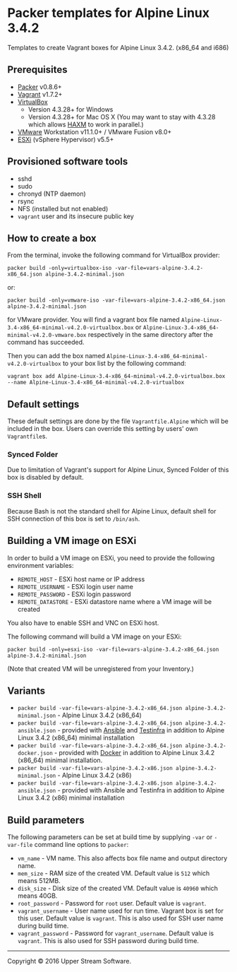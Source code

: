 # Packer templates for Alpine Linux 3.4.2

Templates to create Vagrant boxes for Alpine Linux 3.4.2. (x86_64 and i686)

## Prerequisites

* [Packer] v0.8.6+
* [Vagrant] v1.7.2+
* [VirtualBox]
	* Version 4.3.28+ for Windows
	* Version 4.3.28+ for Mac OS X (You may want to stay with 4.3.28 which allows [HAXM] to work in parallel.)
* [VMware] Workstation v11.1.0+ / VMware Fusion v8.0+
* [ESXi] (vSphere Hypervisor) v5.5+

[ESXi]: http://www.vmware.com/products/vsphere-hypervisor
        "Free VMware vSphere Hypervisor, Free Virtualization (ESXi)"
[HAXM]: https://software.intel.com/en-us/android/articles/intel-hardware-accelerated-execution-manager
        "Intel&reg; Hardware Accelerated Execution Manager"
[Packer]: https://www.packer.io/ "Packer by HashiCorp"
[Vagrant]: https://www.vagrantup.com/ "Vagrant"
[VirtualBox]: https://www.virtualbox.org/ "Oracle VM VirtualBox"
[VMware]: http://www.vmware.com/ "VMware Virtualization for Desktop &amp; Server, Application, Public &amp; Hybrid Clouds"

## Provisioned software tools

* sshd
* sudo
* chronyd (NTP daemon)
* rsync
* NFS (installed but not enabled)
* `vagrant` user and its insecure public key

## How to create a box

From the terminal, invoke the following command for VirtualBox provider:

	packer build -only=virtualbox-iso -var-file=vars-alpine-3.4.2-x86_64.json alpine-3.4.2-minimal.json

or:

	packer build -only=vmware-iso -var-file=vars-alpine-3.4.2-x86_64.json alpine-3.4.2-minimal.json

for VMware provider.
You will find a vagrant box file named `Alpine-Linux-3.4-x86_64-minimal-v4.2.0-virtualbox.box` or
`Alpine-Linux-3.4-x86_64-minimal-v4.2.0-vmware.box` respectively in the same directory after the command has succeeded.

Then you can add the box named `Alpine-Linux-3.4-x86_64-minimal-v4.2.0-virtualbox` to your box list
by the following command:

	vagrant box add Alpine-Linux-3.4-x86_64-minimal-v4.2.0-virtualbox.box --name Alpine-Linux-3.4-x86_64-minimal-v4.2.0-virtualbox

## Default settings

These default settings are done by the file `Vagrantfile.Alpine` which will be included in the box.
Users can override this setting by users' own `Vagrantfile`s.

### Synced Folder

Due to limitation of Vagrant's support for Alpine Linux, Synced Folder of this box is disabled by default.

### SSH Shell

Because Bash is not the standard shell for Alpine Linux, default shell for SSH connection of this box
is set to `/bin/ash`.

## Building a VM image on ESXi

In order to build a VM image on ESXi, you need to provide the following environment variables:

* `REMOTE_HOST` - ESXi host name or IP address
* `REMOTE_USERNAME` - ESXi login user name
* `REMOTE_PASSWORD` - ESXi login password
* `REMOTE_DATASTORE` - ESXi datastore name where a VM image will be created

You also have to enable SSH and VNC on ESXi host.

The following command will build a VM image on your ESXi:

    packer build -only=esxi-iso -var-file=vars-alpine-3.4.2-x86_64.json alpine-3.4.2-minimal.json

(Note that created VM will be unregistered from your Inventory.)

## Variants

* `packer build -var-file=vars-alpine-3.4.2-x86_64.json alpine-3.4.2-minimal.json` - Alpine Linux 3.4.2 (x86_64)
* `packer build -var-file=vars-alpine-3.4.2-x86_64.json alpine-3.4.2-ansible.json` - provided with [Ansible] and [Testinfra] in addition to Alpine Linux 3.4.2 (x86_64) minimal installation
* `packer build -var-file=vars-alpine-3.4.2-x86_64.json alpine-3.4.2-docker.json` - provided with [Docker] in addition to Alpine Linux 3.4.2 (x86_64) minimal installation.
* `packer build -var-file=vars-alpine-3.4.2-x86.json alpine-3.4.2-minimal.json` - Alpine Linux 3.4.2 (x86)
* `packer build -var-file=vars-alpine-3.4.2-x86.json alpine-3.4.2-ansible.json` - provided with Ansible and Testinfra in addition to Alpine Linux 3.4.2 (x86) minimal installation

[Ansible]: https://www.ansible.com/ "Ansible is Simple IT Automation"
[Docker]: https://www.docker.com/ "Docker - Build, Ship and Run Any App, Anywhere"
[Testinfra]: https://testinfra.readthedocs.io/en/latest/ "Testinfra test your infrastructure &mdash; testinfra 1.4.2 documentation"

## Build parameters

The following parameters can be set at build time by supplying `-var` or `-var-file` command line options to `packer`:

* `vm_name` - VM name.  This also affects box file name and output directory name.
* `mem_size` - RAM size of the created VM.  Default value is `512` which means 512MB.
* `disk_size` - Disk size of the created VM.  Default value is `40960` which means 40GB.
* `root_password` - Password for `root` user.  Default value is `vagrant`.
* `vagrant_username` - User name used for run time.  Vagrant box is set for this user.  Default value is `vagrant`.
  This is also used for SSH user name during build time.
* `vagrant_password` - Password for `vagrant_username`.  Default value is `vagrant`.
  This is also used for SSH password during build time.

- - -

Copyright &copy; 2016 Upper Stream Software.
